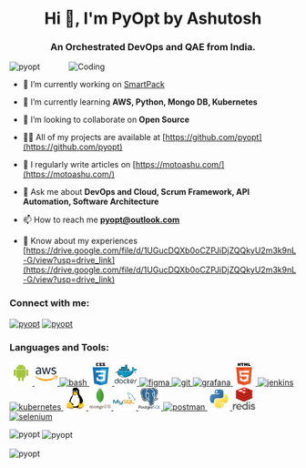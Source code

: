 <h1 align="center">Hi 👋, I'm PyOpt by Ashutosh</h1>
<h3 align="center">An Orchestrated DevOps and QAE from India.</h3>
<img align="right" alt="Coding" width="400" src="https://drive.google.com/file/d/1Hx38PS16eUzuiTiJhtsBANvhAXkEoEDC/view?usp=drive_link">

<p align="left"> <img src="https://komarev.com/ghpvc/?username=pyopt&label=Profile%20views&color=0e75b6&style=flat" alt="pyopt" /> </p>

- 🔭 I’m currently working on [SmartPack](https://www.zebra.com/us/en/support-downloads/intelligent-edge-solutions/smartpack/smartpack-trailer.html)

- 🌱 I’m currently learning **AWS, Python, Mongo DB, Kubernetes**

- 👯 I’m looking to collaborate on **Open Source**

- 👨‍💻 All of my projects are available at [https://github.com/pyopt](https://github.com/pyopt)

- 📝 I regularly write articles on [https://motoashu.com/](https://motoashu.com/)

- 💬 Ask me about **DevOps and Cloud, Scrum Framework, API Automation, Software Architecture**

- 📫 How to reach me **pyopt@outlook.com**

- 📄 Know about my experiences [https://drive.google.com/file/d/1UGucDQXb0oCZPJiDjZQQkyU2m3k9nL-G/view?usp=drive_link](https://drive.google.com/file/d/1UGucDQXb0oCZPJiDjZQQkyU2m3k9nL-G/view?usp=drive_link)

<h3 align="left">Connect with me:</h3>
<p align="left">
<a href="https://linkedin.com/in/pyopt" target="blank"><img align="center" src="https://raw.githubusercontent.com/rahuldkjain/github-profile-readme-generator/master/src/images/icons/Social/linked-in-alt.svg" alt="pyopt" height="30" width="40" /></a>
<a href="https://dribbble.com/pyopt" target="blank"><img align="center" src="https://raw.githubusercontent.com/rahuldkjain/github-profile-readme-generator/master/src/images/icons/Social/dribbble.svg" alt="pyopt" height="30" width="40" /></a>
</p>

<h3 align="left">Languages and Tools:</h3>
<p align="left"> <a href="https://developer.android.com" target="_blank" rel="noreferrer"> <img src="https://raw.githubusercontent.com/devicons/devicon/master/icons/android/android-original-wordmark.svg" alt="android" width="40" height="40"/> </a> <a href="https://aws.amazon.com" target="_blank" rel="noreferrer"> <img src="https://raw.githubusercontent.com/devicons/devicon/master/icons/amazonwebservices/amazonwebservices-original-wordmark.svg" alt="aws" width="40" height="40"/> </a> <a href="https://www.gnu.org/software/bash/" target="_blank" rel="noreferrer"> <img src="https://www.vectorlogo.zone/logos/gnu_bash/gnu_bash-icon.svg" alt="bash" width="40" height="40"/> </a> <a href="https://www.w3schools.com/css/" target="_blank" rel="noreferrer"> <img src="https://raw.githubusercontent.com/devicons/devicon/master/icons/css3/css3-original-wordmark.svg" alt="css3" width="40" height="40"/> </a> <a href="https://www.docker.com/" target="_blank" rel="noreferrer"> <img src="https://raw.githubusercontent.com/devicons/devicon/master/icons/docker/docker-original-wordmark.svg" alt="docker" width="40" height="40"/> </a> <a href="https://www.figma.com/" target="_blank" rel="noreferrer"> <img src="https://www.vectorlogo.zone/logos/figma/figma-icon.svg" alt="figma" width="40" height="40"/> </a> <a href="https://git-scm.com/" target="_blank" rel="noreferrer"> <img src="https://www.vectorlogo.zone/logos/git-scm/git-scm-icon.svg" alt="git" width="40" height="40"/> </a> <a href="https://grafana.com" target="_blank" rel="noreferrer"> <img src="https://www.vectorlogo.zone/logos/grafana/grafana-icon.svg" alt="grafana" width="40" height="40"/> </a> <a href="https://www.w3.org/html/" target="_blank" rel="noreferrer"> <img src="https://raw.githubusercontent.com/devicons/devicon/master/icons/html5/html5-original-wordmark.svg" alt="html5" width="40" height="40"/> </a> <a href="https://www.jenkins.io" target="_blank" rel="noreferrer"> <img src="https://www.vectorlogo.zone/logos/jenkins/jenkins-icon.svg" alt="jenkins" width="40" height="40"/> </a> <a href="https://kubernetes.io" target="_blank" rel="noreferrer"> <img src="https://www.vectorlogo.zone/logos/kubernetes/kubernetes-icon.svg" alt="kubernetes" width="40" height="40"/> </a> <a href="https://www.linux.org/" target="_blank" rel="noreferrer"> <img src="https://raw.githubusercontent.com/devicons/devicon/master/icons/linux/linux-original.svg" alt="linux" width="40" height="40"/> </a> <a href="https://www.mongodb.com/" target="_blank" rel="noreferrer"> <img src="https://raw.githubusercontent.com/devicons/devicon/master/icons/mongodb/mongodb-original-wordmark.svg" alt="mongodb" width="40" height="40"/> </a> <a href="https://www.mysql.com/" target="_blank" rel="noreferrer"> <img src="https://raw.githubusercontent.com/devicons/devicon/master/icons/mysql/mysql-original-wordmark.svg" alt="mysql" width="40" height="40"/> </a> <a href="https://www.postgresql.org" target="_blank" rel="noreferrer"> <img src="https://raw.githubusercontent.com/devicons/devicon/master/icons/postgresql/postgresql-original-wordmark.svg" alt="postgresql" width="40" height="40"/> </a> <a href="https://postman.com" target="_blank" rel="noreferrer"> <img src="https://www.vectorlogo.zone/logos/getpostman/getpostman-icon.svg" alt="postman" width="40" height="40"/> </a> <a href="https://www.python.org" target="_blank" rel="noreferrer"> <img src="https://raw.githubusercontent.com/devicons/devicon/master/icons/python/python-original.svg" alt="python" width="40" height="40"/> </a> <a href="https://redis.io" target="_blank" rel="noreferrer"> <img src="https://raw.githubusercontent.com/devicons/devicon/master/icons/redis/redis-original-wordmark.svg" alt="redis" width="40" height="40"/> </a> <a href="https://www.selenium.dev" target="_blank" rel="noreferrer"> <img src="https://raw.githubusercontent.com/detain/svg-logos/780f25886640cef088af994181646db2f6b1a3f8/svg/selenium-logo.svg" alt="selenium" width="40" height="40"/> </a> </p>

<p><img align="left" src="https://github-readme-stats.vercel.app/api/top-langs?username=pyopt&show_icons=true&locale=en&layout=compact" alt="pyopt" /></p>

<p>&nbsp;<img align="center" src="https://github-readme-stats.vercel.app/api?username=pyopt&show_icons=true&locale=en" alt="pyopt" /></p>

<p><img align="center" src="https://github-readme-streak-stats.herokuapp.com/?user=pyopt&" alt="pyopt" /></p>
